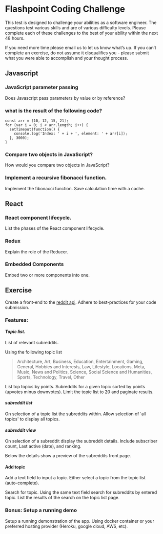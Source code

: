 # Flashpoint Coding Challenge
This test is designed to challenge your abilities as a software engineer. The questions test various skills and are of various difficulty levels. Please complete each of these challenges to the best of your ability within the next 48 hours. 

If you need more time please email us to let us know what’s up. If you can’t complete an exercise, do not assume it disqualifies you - please submit what you were able to accomplish and your thought process. 

## Javascript

### JavaScript parameter passing
Does Javascript pass parameters by value or by reference?

### what is the result of the following code?
	const arr = [10, 12, 15, 21];
	for (var i = 0; i < arr.length; i++) {
	  setTimeout(function() {
	    console.log('Index: ' + i + ', element: ' + arr[i]);
	  }, 3000);
	}
	
### Compare two objects in JavaScript?
How would you compare two objects in JavaScript?

###  Implement a recursive fibonacci function. 
Implement the fibonacci function. Save calculation time with a cache.

## React 

### React component lifecycle.
List the phases of the React component lifecycle.

### Redux
Explain the role of the Reducer.

### Embedded Components
Embed two or more components into one.

## Exercise
Create a front-end to the [reddit api](https://www.reddit.com/dev/api/). Adhere to best-practices for your code submission. 

### Features:

#### *Topic list*. 

List of relevant subreddits.

Using the following topic list

> Architecture, Art, Business, Education, Entertainment, Gaming, General, Hobbies and Interests, Law, Lifestyle, Locations, Meta, Music, News and Politics, Science, Social Science and Humanities, Sports, Technology, Travel, Other

List top topics by points. Subreddits for a given topic sorted by points (upvotes minus downvotes). Limit the topic list to 20 and paginate results.

#### *subreddit list*

On selection of a topic list the subreddits within. Allow selection of 'all topics' to display all topics.

#### *subreddit view*
On selection of a subreddit display the subreddit details. Include subscriber count, Last active (date), and ranking.

Below the details show a preview of the subreddits front page.

#### Add topic
Add a text field to input a topic. Either select a topic from the topic list (auto-complete).

Search for topic. 
Using the same text field search for subreddits by entered topic. List the results of the search on the topic list page.

### Bonus: Setup a running demo
Setup a running demonstration of the app. Using docker container or your preferred hosting provider (Heroku, google cloud, AWS, etc).


